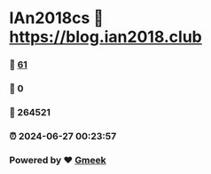 # IAn2018cs :link: https://blog.ian2018.club 
### :page_facing_up: [61](https://blog.ian2018.club/tag.html) 
### :speech_balloon: 0 
### :hibiscus: 264521 
### :alarm_clock: 2024-06-27 00:23:57 
### Powered by :heart: [Gmeek](https://github.com/Meekdai/Gmeek)
